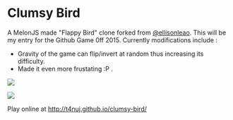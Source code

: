Clumsy Bird
===========

A MelonJS made "Flappy Bird" clone forked from [@ellisonleao](http://github.com/ellisonleao).
This will be my entry for the Github Game 0ff 2015.
Currently modifications include :
  - Gravity of the game can flip/invert at random thus increasing its difficulty.
  - Made it even more frustating :P .

![](https://cloud.githubusercontent.com/assets/121322/6448504/4c8ddef8-c0cf-11e4-9a67-dd56af973cd4.jpg)

![](http://i.imgur.com/Slbvt65.png)

Play online at http://t4nuj.github.io/clumsy-bird/
    